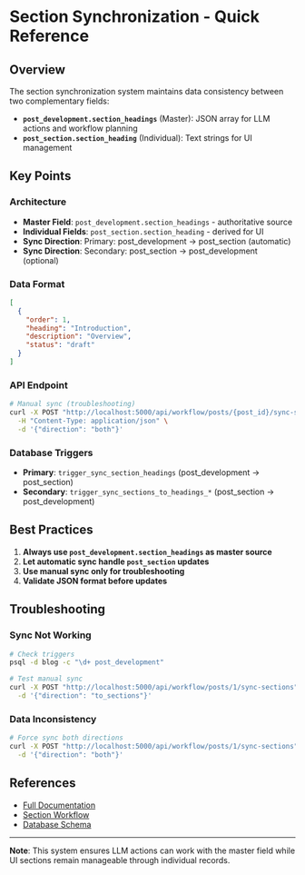 # Section Synchronization - Quick Reference

## Overview

The section synchronization system maintains data consistency between two complementary fields:

- **`post_development.section_headings`** (Master): JSON array for LLM actions and workflow planning
- **`post_section.section_heading`** (Individual): Text strings for UI management

## Key Points

### Architecture
- **Master Field**: `post_development.section_headings` - authoritative source
- **Individual Fields**: `post_section.section_heading` - derived for UI
- **Sync Direction**: Primary: post_development → post_section (automatic)
- **Sync Direction**: Secondary: post_section → post_development (optional)

### Data Format
```json
[
  {
    "order": 1,
    "heading": "Introduction",
    "description": "Overview",
    "status": "draft"
  }
]
```

### API Endpoint
```bash
# Manual sync (troubleshooting)
curl -X POST "http://localhost:5000/api/workflow/posts/{post_id}/sync-sections" \
  -H "Content-Type: application/json" \
  -d '{"direction": "both"}'
```

### Database Triggers
- **Primary**: `trigger_sync_section_headings` (post_development → post_section)
- **Secondary**: `trigger_sync_sections_to_headings_*` (post_section → post_development)

## Best Practices

1. **Always use `post_development.section_headings` as master source**
2. **Let automatic sync handle `post_section` updates**
3. **Use manual sync only for troubleshooting**
4. **Validate JSON format before updates**

## Troubleshooting

### Sync Not Working
```bash
# Check triggers
psql -d blog -c "\d+ post_development"

# Test manual sync
curl -X POST "http://localhost:5000/api/workflow/posts/1/sync-sections" \
  -d '{"direction": "to_sections"}'
```

### Data Inconsistency
```bash
# Force sync both directions
curl -X POST "http://localhost:5000/api/workflow/posts/1/sync-sections" \
  -d '{"direction": "both"}'
```

## References

- [Full Documentation](section_synchronization.md)
- [Section Workflow](sections.md)
- [Database Schema](../../database/schema.md)

---

**Note**: This system ensures LLM actions can work with the master field while UI sections remain manageable through individual records. 